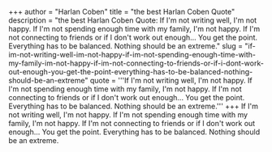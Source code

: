 +++
author = "Harlan Coben"
title = "the best Harlan Coben Quote"
description = "the best Harlan Coben Quote: If I'm not writing well, I'm not happy. If I'm not spending enough time with my family, I'm not happy. If I'm not connecting to friends or if I don't work out enough... You get the point. Everything has to be balanced. Nothing should be an extreme."
slug = "if-im-not-writing-well-im-not-happy-if-im-not-spending-enough-time-with-my-family-im-not-happy-if-im-not-connecting-to-friends-or-if-i-dont-work-out-enough-you-get-the-point-everything-has-to-be-balanced-nothing-should-be-an-extreme"
quote = '''If I'm not writing well, I'm not happy. If I'm not spending enough time with my family, I'm not happy. If I'm not connecting to friends or if I don't work out enough... You get the point. Everything has to be balanced. Nothing should be an extreme.'''
+++
If I'm not writing well, I'm not happy. If I'm not spending enough time with my family, I'm not happy. If I'm not connecting to friends or if I don't work out enough... You get the point. Everything has to be balanced. Nothing should be an extreme.
